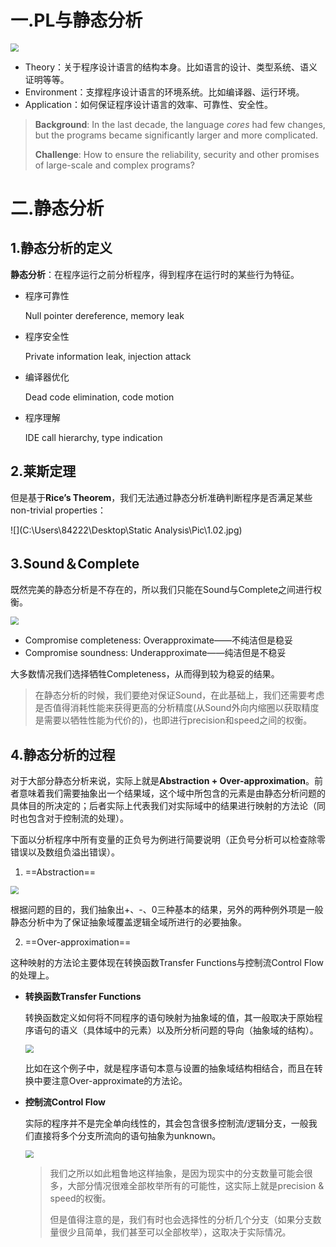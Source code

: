 # **一**.PL与静态分析

<img src="C:\Users\84222\Desktop\Static Analysis\Pic\1.01.jpg" style="zoom:80%;" />

* Theory：关于程序设计语言的结构本身。比如语言的设计、类型系统、语义证明等等。
* Environment：支撑程序设计语言的环境系统。比如编译器、运行环境。
* Application：如何保证程序设计语言的效率、可靠性、安全性。

> **Background**: In the last decade, the language *cores* had few changes, but the programs became significantly larger and more complicated.
>
> **Challenge**: How to ensure the reliability, security and other promises of large-scale and complex programs?

# 二.静态分析

## 1.静态分析的定义

**静态分析**：在程序运行之前分析程序，得到程序在运行时的某些行为特征。

* 程序可靠性

  Null pointer dereference, memory leak

* 程序安全性

  Private information leak, injection attack

* 编译器优化

  Dead code elimination, code motion

* 程序理解

  IDE call hierarchy, type indication

## 2.莱斯定理

但是基于**Rice’s Theorem**，我们无法通过静态分析准确判断程序是否满足某些non-trivial properties：

![](C:\Users\84222\Desktop\Static Analysis\Pic\1.02.jpg)

## 3.Sound＆Complete

既然完美的静态分析是不存在的，所以我们只能在Sound与Complete之间进行权衡。

<img src="C:\Users\84222\Desktop\Static Analysis\Pic\1.03.jpg" style="zoom:80%;" />

* Compromise completeness: Overapproximate——不纯洁但是稳妥
* Compromise soundness: Underapproximate——纯洁但是不稳妥

大多数情况我们选择牺牲Completeness，从而得到较为稳妥的结果。

> 在静态分析的时候，我们要绝对保证Sound，在此基础上，我们还需要考虑是否值得消耗性能来获得更高的分析精度(从Sound外向内缩圈以获取精度是需要以牺牲性能为代价的)，也即进行precision和speed之间的权衡。

## 4.静态分析的过程

对于大部分静态分析来说，实际上就是**Abstraction + Over-approximation**。前者意味着我们需要抽象出一个结果域，这个域中所包含的元素是由静态分析问题的具体目的所决定的；后者实际上代表我们对实际域中的结果进行映射的方法论（同时也包含对于控制流的处理）。

下面以分析程序中所有变量的正负号为例进行简要说明（正负号分析可以检查除零错误以及数组负溢出错误）。

1. ==Abstraction==

<img src="C:\Users\84222\Desktop\Static Analysis\Pic\1.04.jpg" style="zoom:80%;" />

根据问题的目的，我们抽象出+、-、0三种基本的结果，另外的两种例外项是一般静态分析中为了保证抽象域覆盖逻辑全域所进行的必要抽象。

2. ==Over-approximation==

这种映射的方法论主要体现在转换函数Transfer Functions与控制流Control Flow的处理上。

* **转换函数Transfer Functions**

  转换函数定义如何将不同程序的语句映射为抽象域的值，其一般取决于原始程序语句的语义（具体域中的元素）以及所分析问题的导向（抽象域的结构）。

  <img src="C:\Users\84222\Desktop\Static Analysis\Pic\1.05.jpg" style="zoom:80%;" />

  比如在这个例子中，就是程序语句本意与设置的抽象域结构相结合，而且在转换中要注意Over-approximate的方法论。

* **控制流Control Flow**

  实际的程序并不是完全单向线性的，其会包含很多控制流/逻辑分支，一般我们直接将多个分支所流向的语句抽象为unknown。
  
  <img src="C:\Users\84222\Desktop\Static Analysis\Pic\1.06.jpg" style="zoom:80%;" />
  
  > 我们之所以如此粗鲁地这样抽象，是因为现实中的分支数量可能会很多，大部分情况很难全部枚举所有的可能性，这实际上就是precision & speed的权衡。
  >
  > 但是值得注意的是，我们有时也会选择性的分析几个分支（如果分支数量很少且简单，我们甚至可以全部枚举），这取决于实际情况。
